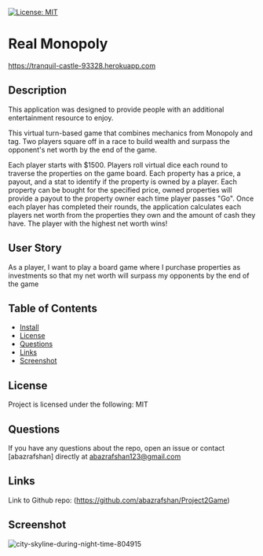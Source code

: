 [![License: MIT](https://img.shields.io/badge/License-MIT-yellow.svg)](https://opensource.org/licenses/MIT)

# Real Monopoly

https://tranquil-castle-93328.herokuapp.com

## Description

This application was designed to provide people with an additional entertainment resource to enjoy.
  
This virtual turn-based game that combines mechanics from Monopoly and tag. Two players square off in a race to build wealth and surpass the opponent's net worth by the end of the game. 

Each player starts with $1500. Players roll virtual dice each round to traverse the properties on the game board. Each property has a price, a payout, and a stat to identify if the property is owned by a player. Each property can be bought for the specified price, owned properties will provide a payout to the property owner each time player passes "Go". Once each player has completed their rounds, the application calculates each players net worth from the properties they own and the amount of cash they have. The player with the highest net worth wins!

## User Story

As a player, I want to play a board game where I purchase properties as investments so that my net worth will surpass my opponents by the end of the game
  
## Table of Contents
* [Install](#install)
* [License](#license)
* [Questions](#questions)
* [Links](#links)
* [Screenshot](#screenshot)
   
## License
  
Project is licensed under the following: MIT

## Questions

If you have any questions about the repo, open an issue or contact [abazrafshan] directly at abazrafshan123@gmail.com

## Links

Link to Github repo: (https://github.com/abazrafshan/Project2Game)
  
## Screenshot

![city-skyline-during-night-time-804915](https://user-images.githubusercontent.com/63271368/84208650-10e5b900-aa69-11ea-9061-e9cebf6806a2.png)

